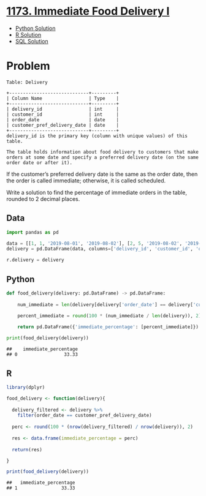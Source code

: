 
# [1173. Immediate Food Delivery I](https://leetcode.com/problems/immediate-food-delivery-i/)

- [Python Solution](#python)
- [R Solution](#r)
- [SQL Solution](https://leetcode.com/problems/immediate-food-delivery-i/solutions/7115389/postgresql-using-case-when-by-atamalu123-x6z8/)

# Problem

    Table: Delivery

    +-----------------------------+---------+
    | Column Name                 | Type    |
    +-----------------------------+---------+
    | delivery_id                 | int     |
    | customer_id                 | int     |
    | order_date                  | date    |
    | customer_pref_delivery_date | date    |
    +-----------------------------+---------+
    delivery_id is the primary key (column with unique values) of this table.

    The table holds information about food delivery to customers that make orders at some date and specify a preferred delivery date (on the same order date or after it).

If the customer’s preferred delivery date is the same as the order date,
then the order is called immediate; otherwise, it is called scheduled.

Write a solution to find the percentage of immediate orders in the
table, rounded to 2 decimal places.

## Data

``` python
import pandas as pd 

data = [[1, 1, '2019-08-01', '2019-08-02'], [2, 5, '2019-08-02', '2019-08-02'], [3, 1, '2019-08-11', '2019-08-11'], [4, 3, '2019-08-24', '2019-08-26'], [5, 4, '2019-08-21', '2019-08-22'], [6, 2, '2019-08-11', '2019-08-13']]
delivery = pd.DataFrame(data, columns=['delivery_id', 'customer_id', 'order_date', 'customer_pref_delivery_date']).astype({'delivery_id':'int', 'customer_id':'int', 'order_date':'datetime64[ns]', 'customer_pref_delivery_date':'datetime64[ns]'})

r.delivery = delivery
```

## Python

``` python
def food_delivery(delivery: pd.DataFrame) -> pd.DataFrame:
    
    num_immediate = len(delivery[delivery['order_date'] == delivery['customer_pref_delivery_date']])

    percent_immediate = round(100 * (num_immediate / len(delivery)), 2)

    return pd.DataFrame({'immediate_percentage': [percent_immediate]})
  
print(food_delivery(delivery))
```

    ##    immediate_percentage
    ## 0                 33.33

## R

``` r
library(dplyr)

food_delivery <- function(delivery){
  
  delivery_filtered <- delivery %>%
    filter(order_date == customer_pref_delivery_date)
  
  perc <- round(100 * (nrow(delivery_filtered) / nrow(delivery)), 2)
  
  res <- data.frame(immediate_percentage = perc)
  
  return(res)

}

print(food_delivery(delivery))
```

    ##   immediate_percentage
    ## 1                33.33
